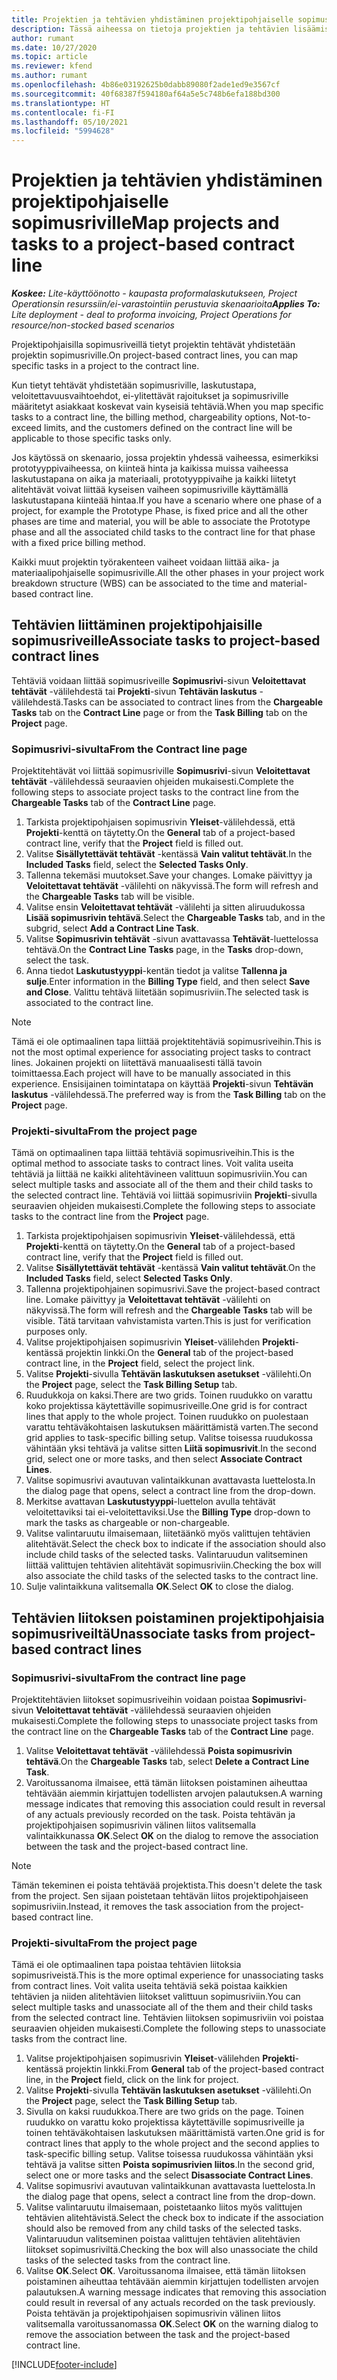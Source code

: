 ```yaml
---
title: Projektien ja tehtävien yhdistäminen projektipohjaiselle sopimusriville – lite
description: Tässä aiheessa on tietoja projektien ja tehtävien lisäämisestä sopimusriville ja niiden poistamisesta sopimusriviltä.
author: rumant
ms.date: 10/27/2020
ms.topic: article
ms.reviewer: kfend
ms.author: rumant
ms.openlocfilehash: 4b86e03192625b0dabb89080f2ade1ed9e3567cf
ms.sourcegitcommit: 40f68387f594180af64a5e5c748b6efa188bd300
ms.translationtype: HT
ms.contentlocale: fi-FI
ms.lasthandoff: 05/10/2021
ms.locfileid: "5994628"
---
```

# <a name="map-projects-and-tasks-to-a-project-based-contract-line"></a><span data-ttu-id="cfb26-103">Projektien ja tehtävien yhdistäminen projektipohjaiselle sopimusriville</span><span class="sxs-lookup"><span data-stu-id="cfb26-103">Map projects and tasks to a project-based contract line</span></span> 

<span data-ttu-id="cfb26-104">_**Koskee:** Lite-käyttöönotto - kaupasta proformalaskutukseen, Project Operationsin resurssiin/ei-varastointiin perustuvia skenaarioita_</span><span class="sxs-lookup"><span data-stu-id="cfb26-104">_**Applies To:** Lite deployment - deal to proforma invoicing, Project Operations for resource/non-stocked based scenarios_</span></span>

<span data-ttu-id="cfb26-105">Projektipohjaisilla sopimusriveillä tietyt projektin tehtävät yhdistetään projektin sopimusriville.</span><span class="sxs-lookup"><span data-stu-id="cfb26-105">On project-based contract lines, you can map specific tasks in a project to the contract line.</span></span>

<span data-ttu-id="cfb26-106">Kun tietyt tehtävät yhdistetään sopimusriville, laskutustapa, veloitettavuusvaihtoehdot, ei-ylitettävät rajoitukset ja sopimusriville määritetyt asiakkaat koskevat vain kyseisiä tehtäviä.</span><span class="sxs-lookup"><span data-stu-id="cfb26-106">When you map specific tasks to a contract line, the billing method, chargeability options, Not-to-exceed limits, and the customers defined on the contract line will be applicable to those specific tasks only.</span></span>

<span data-ttu-id="cfb26-107">Jos käytössä on skenaario, jossa projektin yhdessä vaiheessa, esimerkiksi prototyyppivaiheessa, on kiinteä hinta ja kaikissa muissa vaiheessa laskutustapana on aika ja materiaali, prototyyppivaihe ja kaikki liitetyt alitehtävät voivat liittää kyseisen vaiheen sopimusriville käyttämällä laskutustapana kiinteää hintaa.</span><span class="sxs-lookup"><span data-stu-id="cfb26-107">If you have a scenario where one phase of a project, for example the Prototype Phase, is fixed price and all the other phases are time and material, you will be able to associate the Prototype phase and all the associated child tasks to the contract line for that phase with a fixed price billing method.</span></span>

<span data-ttu-id="cfb26-108">Kaikki muut projektin työrakenteen vaiheet voidaan liittää aika- ja materiaalipohjaiselle sopimusriville.</span><span class="sxs-lookup"><span data-stu-id="cfb26-108">All the other phases in your project work breakdown structure (WBS) can be associated to the time and material-based contract line.</span></span>

## <a name="associate-tasks-to-project-based-contract-lines"></a><span data-ttu-id="cfb26-109">Tehtävien liittäminen projektipohjaisille sopimusriveille</span><span class="sxs-lookup"><span data-stu-id="cfb26-109">Associate tasks to project-based contract lines</span></span>

<span data-ttu-id="cfb26-110">Tehtäviä voidaan liittää sopimusriveille **Sopimusrivi**-sivun **Veloitettavat tehtävät** -välilehdestä tai **Projekti**-sivun **Tehtävän laskutus** -välilehdestä.</span><span class="sxs-lookup"><span data-stu-id="cfb26-110">Tasks can be associated to contract lines from the **Chargeable Tasks** tab on the **Contract Line** page or from the **Task Billing** tab on the **Project** page.</span></span>

### <a name="from-the-contract-line-page"></a><span data-ttu-id="cfb26-111">Sopimusrivi-sivulta</span><span class="sxs-lookup"><span data-stu-id="cfb26-111">From the Contract line page</span></span>

<span data-ttu-id="cfb26-112">Projektitehtävät voi liittää sopimusriville **Sopimusrivi**-sivun **Veloitettavat tehtävät** -välilehdessä seuraavien ohjeiden mukaisesti.</span><span class="sxs-lookup"><span data-stu-id="cfb26-112">Complete the following steps to associate project tasks to the contract line from the **Chargeable Tasks** tab of the **Contract Line** page.</span></span>

1. <span data-ttu-id="cfb26-113">Tarkista projektipohjaisen sopimusrivin **Yleiset**-välilehdessä, että **Projekti**-kenttä on täytetty.</span><span class="sxs-lookup"><span data-stu-id="cfb26-113">On the **General** tab of a project-based contract line, verify that the **Project** field is filled out.</span></span>
2. <span data-ttu-id="cfb26-114">Valitse **Sisällytettävät tehtävät** -kentässä **Vain valitut tehtävät**.</span><span class="sxs-lookup"><span data-stu-id="cfb26-114">In the **Included Tasks** field, select the **Selected Tasks Only**.</span></span>
3. <span data-ttu-id="cfb26-115">Tallenna tekemäsi muutokset.</span><span class="sxs-lookup"><span data-stu-id="cfb26-115">Save your changes.</span></span> <span data-ttu-id="cfb26-116">Lomake päivittyy ja **Veloitettavat tehtävät** -välilehti on näkyvissä.</span><span class="sxs-lookup"><span data-stu-id="cfb26-116">The form will refresh and the **Chargeable Tasks** tab will be visible.</span></span>
4. <span data-ttu-id="cfb26-117">Valitse ensin **Veloitettavat tehtävät** -välilehti ja sitten aliruudukossa **Lisää sopimusrivin tehtävä**.</span><span class="sxs-lookup"><span data-stu-id="cfb26-117">Select the **Chargeable Tasks** tab, and in the subgrid, select **Add a Contract Line Task**.</span></span>
5. <span data-ttu-id="cfb26-118">Valitse **Sopimusrivin tehtävät** -sivun avattavassa **Tehtävät**-luettelossa tehtävä.</span><span class="sxs-lookup"><span data-stu-id="cfb26-118">On the **Contract Line Tasks** page, in the **Tasks** drop-down, select the task.</span></span> 
6. <span data-ttu-id="cfb26-119">Anna tiedot **Laskutustyyppi**-kentän tiedot ja valitse **Tallenna ja sulje**.</span><span class="sxs-lookup"><span data-stu-id="cfb26-119">Enter information in the **Billing Type** field, and then select **Save and Close**.</span></span> <span data-ttu-id="cfb26-120">Valittu tehtävä liitetään sopimusriviin.</span><span class="sxs-lookup"><span data-stu-id="cfb26-120">The selected task is associated to the contract line.</span></span>

> [!NOTE]
> <span data-ttu-id="cfb26-121">Tämä ei ole optimaalinen tapa liittää projektitehtäviä sopimusriveihin.</span><span class="sxs-lookup"><span data-stu-id="cfb26-121">This is not the most optimal experience for associating project tasks to contract lines.</span></span> <span data-ttu-id="cfb26-122">Jokainen projekti on liitettävä manuaalisesti tällä tavoin toimittaessa.</span><span class="sxs-lookup"><span data-stu-id="cfb26-122">Each project will have to be manually associated in this experience.</span></span> <span data-ttu-id="cfb26-123">Ensisijainen toimintatapa on käyttää **Projekti**-sivun **Tehtävän laskutus** -välilehdessä.</span><span class="sxs-lookup"><span data-stu-id="cfb26-123">The preferred way is from the **Task Billing** tab on the **Project** page.</span></span>

### <a name="from-the-project-page"></a><span data-ttu-id="cfb26-124">Projekti-sivulta</span><span class="sxs-lookup"><span data-stu-id="cfb26-124">From the project page</span></span>

<span data-ttu-id="cfb26-125">Tämä on optimaalinen tapa liittää tehtäviä sopimusriveihin.</span><span class="sxs-lookup"><span data-stu-id="cfb26-125">This is the optimal method to associate tasks to contract lines.</span></span> <span data-ttu-id="cfb26-126">Voit valita useita tehtäviä ja liittää ne kaikki alitehtävineen valittuun sopimusriviin.</span><span class="sxs-lookup"><span data-stu-id="cfb26-126">You can select multiple tasks and associate all of the them and their child tasks to the selected contract line.</span></span> <span data-ttu-id="cfb26-127">Tehtäviä voi liittää sopimusriviin **Projekti**-sivulla seuraavien ohjeiden mukaisesti.</span><span class="sxs-lookup"><span data-stu-id="cfb26-127">Complete the following steps to associate tasks to the contract line from the **Project** page.</span></span>

1. <span data-ttu-id="cfb26-128">Tarkista projektipohjaisen sopimusrivin **Yleiset**-välilehdessä, että **Projekti**-kenttä on täytetty.</span><span class="sxs-lookup"><span data-stu-id="cfb26-128">On the **General** tab of a project-based contract line, verify that the **Project** field is filled out.</span></span>
2. <span data-ttu-id="cfb26-129">Valitse **Sisällytettävät tehtävät** -kentässä **Vain valitut tehtävät**.</span><span class="sxs-lookup"><span data-stu-id="cfb26-129">On the **Included Tasks** field, select **Selected Tasks Only**.</span></span>
3. <span data-ttu-id="cfb26-130">Tallenna projektipohjainen sopimusrivi.</span><span class="sxs-lookup"><span data-stu-id="cfb26-130">Save the project-based contract line.</span></span> <span data-ttu-id="cfb26-131">Lomake päivittyy ja **Veloitettavat tehtävät** -välilehti on näkyvissä.</span><span class="sxs-lookup"><span data-stu-id="cfb26-131">The form will refresh and the **Chargeable Tasks** tab will be visible.</span></span> <span data-ttu-id="cfb26-132">Tätä tarvitaan vahvistamista varten.</span><span class="sxs-lookup"><span data-stu-id="cfb26-132">This is just for verification purposes only.</span></span>
4. <span data-ttu-id="cfb26-133">Valitse projektipohjaisen sopimusrivin **Yleiset**-välilehden **Projekti**-kentässä projektin linkki.</span><span class="sxs-lookup"><span data-stu-id="cfb26-133">On the **General** tab of the project-based contract line, in the **Project** field, select the project link.</span></span>
5. <span data-ttu-id="cfb26-134">Valitse **Projekti**-sivulla **Tehtävän laskutuksen asetukset** -välilehti.</span><span class="sxs-lookup"><span data-stu-id="cfb26-134">On the **Project** page, select the **Task Billing Setup** tab.</span></span>
6. <span data-ttu-id="cfb26-135">Ruudukkoja on kaksi.</span><span class="sxs-lookup"><span data-stu-id="cfb26-135">There are two grids.</span></span> <span data-ttu-id="cfb26-136">Toinen ruudukko on varattu koko projektissa käytettäville sopimusriveille.</span><span class="sxs-lookup"><span data-stu-id="cfb26-136">One grid is for contract lines that apply to the whole project.</span></span> <span data-ttu-id="cfb26-137">Toinen ruudukko on puolestaan varattu tehtäväkohtaisen laskutuksen määrittämistä varten.</span><span class="sxs-lookup"><span data-stu-id="cfb26-137">The second grid applies to task-specific billing setup.</span></span> <span data-ttu-id="cfb26-138">Valitse toisessa ruudukossa vähintään yksi tehtävä ja valitse sitten **Liitä sopimusrivit**.</span><span class="sxs-lookup"><span data-stu-id="cfb26-138">In the second grid, select one or more tasks, and then select **Associate Contract Lines**.</span></span>
7. <span data-ttu-id="cfb26-139">Valitse sopimusrivi avautuvan valintaikkunan avattavasta luettelosta.</span><span class="sxs-lookup"><span data-stu-id="cfb26-139">In the dialog page that opens, select a contract line from the drop-down.</span></span>
8. <span data-ttu-id="cfb26-140">Merkitse avattavan **Laskutustyyppi**-luettelon avulla tehtävät veloitettaviksi tai ei-veloitettaviksi.</span><span class="sxs-lookup"><span data-stu-id="cfb26-140">Use the **Billing Type** drop-down to mark the tasks as chargeable or non-chargeable.</span></span>
9. <span data-ttu-id="cfb26-141">Valitse valintaruutu ilmaisemaan, liitetäänkö myös valittujen tehtävien alitehtävät.</span><span class="sxs-lookup"><span data-stu-id="cfb26-141">Select the check box to indicate if the association should also include child tasks of the selected tasks.</span></span> <span data-ttu-id="cfb26-142">Valintaruudun valitseminen liittää valittujen tehtävien alitehtävät sopimusriviin.</span><span class="sxs-lookup"><span data-stu-id="cfb26-142">Checking the box will also associate the child tasks of the selected tasks to the contract line.</span></span>
10. <span data-ttu-id="cfb26-143">Sulje valintaikkuna valitsemalla **OK**.</span><span class="sxs-lookup"><span data-stu-id="cfb26-143">Select **OK** to close the dialog.</span></span>

## <a name="unassociate-tasks-from-project-based-contract-lines"></a><span data-ttu-id="cfb26-144">Tehtävien liitoksen poistaminen projektipohjaisia sopimusriveiltä</span><span class="sxs-lookup"><span data-stu-id="cfb26-144">Unassociate tasks from project-based contract lines</span></span>

### <a name="from-the-contract-line-page"></a><span data-ttu-id="cfb26-145">Sopimusrivi-sivulta</span><span class="sxs-lookup"><span data-stu-id="cfb26-145">From the contract line page</span></span>

<span data-ttu-id="cfb26-146">Projektitehtävien liitokset sopimusriveihin voidaan poistaa **Sopimusrivi**-sivun **Veloitettavat tehtävät** -välilehdessä seuraavien ohjeiden mukaisesti.</span><span class="sxs-lookup"><span data-stu-id="cfb26-146">Complete the following steps to unassociate project tasks from the contract line on the **Chargeable Tasks** tab of the **Contract Line** page.</span></span>

1. <span data-ttu-id="cfb26-147">Valitse **Veloitettavat tehtävät** -välilehdessä **Poista sopimusrivin tehtävä**.</span><span class="sxs-lookup"><span data-stu-id="cfb26-147">On the **Chargeable Tasks** tab, select **Delete a Contract Line Task**.</span></span>
2. <span data-ttu-id="cfb26-148">Varoitussanoma ilmaisee, että tämän liitoksen poistaminen aiheuttaa tehtävään aiemmin kirjattujen todellisten arvojen palautuksen.</span><span class="sxs-lookup"><span data-stu-id="cfb26-148">A warning message indicates that removing this association could result in reversal of any actuals previously recorded on the task.</span></span> <span data-ttu-id="cfb26-149">Poista tehtävän ja projektipohjaisen sopimusrivin välinen liitos valitsemalla valintaikkunassa **OK**.</span><span class="sxs-lookup"><span data-stu-id="cfb26-149">Select **OK** on the dialog to remove the association between the task and the project-based contract line.</span></span> 

> [!NOTE]
> <span data-ttu-id="cfb26-150">Tämän tekeminen ei poista tehtävää projektista.</span><span class="sxs-lookup"><span data-stu-id="cfb26-150">This doesn't delete the task from the project.</span></span> <span data-ttu-id="cfb26-151">Sen sijaan poistetaan tehtävän liitos projektipohjaiseen sopimusriviin.</span><span class="sxs-lookup"><span data-stu-id="cfb26-151">Instead, it removes the task association from the project-based contract line.</span></span>

### <a name="from-the-project-page"></a><span data-ttu-id="cfb26-152">Projekti-sivulta</span><span class="sxs-lookup"><span data-stu-id="cfb26-152">From the project page</span></span>

<span data-ttu-id="cfb26-153">Tämä ei ole optimaalinen tapa poistaa tehtävien liitoksia sopimusriveistä.</span><span class="sxs-lookup"><span data-stu-id="cfb26-153">This is the more optimal experience for unassociating tasks from contract lines.</span></span> <span data-ttu-id="cfb26-154">Voit valita useita tehtäviä sekä poistaa kaikkien tehtävien ja niiden alitehtävien liitokset valittuun sopimusriviin.</span><span class="sxs-lookup"><span data-stu-id="cfb26-154">You can select multiple tasks and unassociate all of the them and their child tasks from the selected contract line.</span></span> <span data-ttu-id="cfb26-155">Tehtävien liitoksen sopimusriviin voi poistaa seuraavien ohjeiden mukaisesti.</span><span class="sxs-lookup"><span data-stu-id="cfb26-155">Complete the following steps to unassociate tasks from the contract line.</span></span>

1. <span data-ttu-id="cfb26-156">Valitse projektipohjaisen sopimusrivin **Yleiset**-välilehden **Projekti**-kentässä projektin linkki.</span><span class="sxs-lookup"><span data-stu-id="cfb26-156">From **General** tab of the project-based contract line, in the **Project** field, click on the link for project.</span></span>
2. <span data-ttu-id="cfb26-157">Valitse **Projekti**-sivulla **Tehtävän laskutuksen asetukset** -välilehti.</span><span class="sxs-lookup"><span data-stu-id="cfb26-157">On the **Project** page, select the **Task Billing Setup** tab.</span></span>
3. <span data-ttu-id="cfb26-158">Sivulla on kaksi ruudukkoa.</span><span class="sxs-lookup"><span data-stu-id="cfb26-158">There are two grids on the page.</span></span> <span data-ttu-id="cfb26-159">Toinen ruudukko on varattu koko projektissa käytettäville sopimusriveille ja toinen tehtäväkohtaisen laskutuksen määrittämistä varten.</span><span class="sxs-lookup"><span data-stu-id="cfb26-159">One grid is for contract lines that apply to the whole project and the second applies to task-specific billing setup.</span></span> <span data-ttu-id="cfb26-160">Valitse toisessa ruudukossa vähintään yksi tehtävä ja valitse sitten **Poista sopimusrivien liitos**.</span><span class="sxs-lookup"><span data-stu-id="cfb26-160">In the second grid, select one or more tasks and the select **Disassociate Contract Lines**.</span></span>
4. <span data-ttu-id="cfb26-161">Valitse sopimusrivi avautuvan valintaikkunan avattavasta luettelosta.</span><span class="sxs-lookup"><span data-stu-id="cfb26-161">In the  dialog page that opens, select a contract line from the drop-down.</span></span>
5. <span data-ttu-id="cfb26-162">Valitse valintaruutu ilmaisemaan, poistetaanko liitos myös valittujen tehtävien alitehtävistä.</span><span class="sxs-lookup"><span data-stu-id="cfb26-162">Select the check box to indicate if the association should also be removed from any child tasks of the selected tasks.</span></span> <span data-ttu-id="cfb26-163">Valintaruudun valitseminen poistaa valittujen tehtävien alitehtävien liitokset sopimusriviltä.</span><span class="sxs-lookup"><span data-stu-id="cfb26-163">Checking the box will also unassociate the child tasks of the selected tasks from the contract line.</span></span>
6. <span data-ttu-id="cfb26-164">Valitse **OK**.</span><span class="sxs-lookup"><span data-stu-id="cfb26-164">Select **OK**.</span></span> <span data-ttu-id="cfb26-165">Varoitussanoma ilmaisee, että tämän liitoksen poistaminen aiheuttaa tehtävään aiemmin kirjattujen todellisten arvojen palautuksen.</span><span class="sxs-lookup"><span data-stu-id="cfb26-165">A warning message indicates that removing this association could result in reversal of any actuals recorded on the task previously.</span></span> <span data-ttu-id="cfb26-166">Poista tehtävän ja projektipohjaisen sopimusrivin välinen liitos valitsemalla varoitussanomassa **OK**.</span><span class="sxs-lookup"><span data-stu-id="cfb26-166">Select **OK** on the warning dialog to remove the association between the task and the project-based contract line.</span></span>


[!INCLUDE[footer-include](../../includes/footer-banner.md)]
